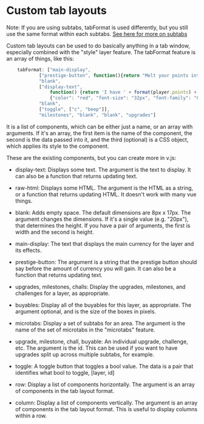 # Custom tab layouts

Note: If you are using subtabs, tabFormat is used differently, but you still use the same format within each subtabs.
[See here for more on subtabs](subtabs-and-microtabs.md)

Custom tab layouts can be used to do basically anything in a tab window, especially combined with the "style" layer feature. The tabFormat feature is an array of things, like this:

```js
    tabFormat: ["main-display",
            ["prestige-button", function(){return "Melt your points into "}],
            "blank",
            ["display-text",
                function() {return 'I have ' + format(player.points) + ' pointy points!'},
                {"color": "red", "font-size": "32px", "font-family": "Comic Sans MS"}],
            "blank",
            ["toggle", ["c", "beep"]],
            "milestones", "blank", "blank", "upgrades"]
```

It is a list of components, which can be either just a name, or an array with arguments. If it's an array, the first item is the name of the component, the second is the data passed into it, and the third (optional) is a CSS object,
which applies its style to the component.

These are the existing components, but you can create more in v.js:

- display-text: Displays some text. The argument is the text to display. It can also be a function that returns updating text.

- raw-html: Displays some HTML. The argument is the HTML as a string, or a function that returns updating HTML.
            It doesn't work with many vue things.

- blank: Adds empty space. The default dimensions are 8px x 17px. The argument changes the dimensions.
         If it's a single value (e.g. "20px"), that determines the height.
         If you have a pair of arguments, the first is width and the second is height.

- main-display: The text that displays the main currency for the layer and its effects.

- prestige-button: The argument is a string that the prestige button should say before the amount of
                   currency you will gain. It can also be a function that returns updating text.

- upgrades, milestones, challs: Display the upgrades, milestones, and challenges for a layer, as appropriate.

- buyables: Display all of the buyables for this layer, as appropriate. The argument optional, and is the size of the
            boxes in pixels.

- microtabs: Display a set of subtabs for an area. The argument is the name of the set of microtabs in the "microtabs" feature.

- upgrade, milestone, chall, buyable: An individual upgrade, challenge, etc. The argument is the id.
        This can be used if you want to have upgrades split up across multiple subtabs, for example.

- toggle: A toggle button that toggles a bool value. The data is a pair that identifies what bool to toggle, [layer, id]

- row: Display a list of components horizontally. The argument is an array of components in the tab layout format.

- column: Display a list of components vertically. The argument is an array of components in the tab layout format.
          This is useful to display columns within a row.